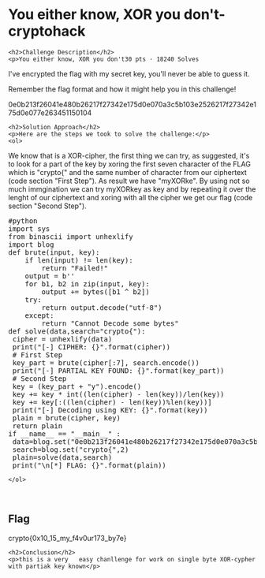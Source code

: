  
<!DOCTYPE html>
<html>

<body>
    <h1>You either know, XOR you don't- cryptohack</h1>

    <h2>Challenge Description</h2>
    <p>You either know, XOR you don't30 pts · 18240 Solves
I've encrypted the flag with my secret key, you'll never be able to guess it.

Remember the flag format and how it might help you in this challenge!


0e0b213f26041e480b26217f27342e175d0e070a3c5b103e2526217f27342e175d0e077e263451150104
</p>
 
    <h2>Solution Approach</h2>
    <p>Here are the steps we took to solve the challenge:</p>
    <ol>
We know that is a XOR-cipher, the first thing we can try, as suggested, it's to look for a part of the key by xoring the first seven character of the FLAG which is "crypto{" and the same number of character from our ciphertext (code section "First Step").
As result we have "myXORke". By using not so much immgination we can try myXORkey as key and by repeating it over the lenght of our ciphertext and xoring with all the cipher we get our flag (code section "Second Step").
<pre>
#python
import sys
from binascii import unhexlify
import blog
def brute(input, key):
    if len(input) != len(key):
        return "Failed!"
    output = b''
    for b1, b2 in zip(input, key):
        output += bytes([b1 ^ b2])
    try:
        return output.decode("utf-8")
    except:
        return "Cannot Decode some bytes"
def solve(data,search="crypto{"):
 cipher = unhexlify(data)
 print("[-] CIPHER: {}".format(cipher))
 # First Step
 key_part = brute(cipher[:7], search.encode())
 print("[-] PARTIAL KEY FOUND: {}".format(key_part))
 # Second Step
 key = (key_part + "y").encode()
 key += key * int((len(cipher) - len(key))/len(key))
 key += key[:((len(cipher) - len(key))%len(key))]
 print("[-] Decoding using KEY: {}".format(key))
 plain = brute(cipher, key)
 return plain 
if __name__ == "__main__" :
 data=blog.set("0e0b213f26041e480b26217f27342e175d0e070a3c5b103e2526217f27342e175d0e077e263451150104",1)
 search=blog.set("crypto{",2)
 plain=solve(data,search)
 print("\n[*] FLAG: {}".format(plain))
</pre>
 
 
    
    </ol>
<br>
    <h2>Flag</h2>
    <p class="flag">crypto{0x10_15_my_f4v0ur173_by7e}
</p>

    <h2>Conclusion</h2>
    <p>this is a very   easy chanllenge for work on single byte XOR-cypher with partiak key known</p>
</body>
</html>

